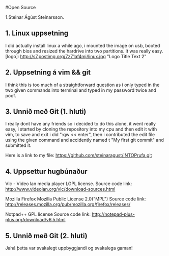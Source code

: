 #Open Source

1.Steinar Ágúst Steinarsson.

## 1. Linux uppsetning

I did actually install linux a while ago, i mounted the image on usb,
booted through bios and resized the hardrive into two partitions.
It was really easy.
[logo]: http://s7.postimg.org/7z71af4mj/linux.jpg "Logo Title Text 2"

## 2. Uppsetning á vim && git

I think this is too much of a straightforward question as i only typed in
the two given commands into terminal and typed in my password twice and poof.

## 3. Unnið með Git (1. hluti)

I really dont have any friends so i decided to do this alone, it went really
easy, i started by cloning the repository into my cpu and then edit it with
vim, to save and exit i did ":qw << enter", then i contributed the edit file
using the given command and accidently named t "My first git commit" and submitted
it.

Here is a link to my file:
https://github.com/steinaragust/INTOPrufa.git

## 4. Uppsettur hugbúnaður

Vlc - Video lan media player
LGPL license.
Source code link: http://www.videolan.org/vlc/download-sources.html

Mozilla Firefox
Mozilla Public License 2.0("MPL")
Source code link: http://releases.mozilla.org/pub/mozilla.org/firefox/releases/

Notpad++
GPL license
Source code link: http://notepad-plus-plus.org/download/v6.5.html

## 5. Unnið með Git (2. hluti)

Jahá þetta var svakalegt uppbyggjandi og svakalega gaman!
